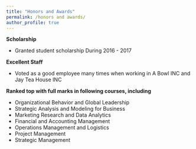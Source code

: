 ```yaml
---
title: "Honors and Awards"
permalink: /honors and awards/
author_profile: true
---
```


**Scholarship**
  * Granted student scholarship During 2016 - 2017

**Excellent Staff**
  * Voted as a good employee many times when working in A Bowl INC and Jay Tea House INC

**Ranked top with full marks in following courses, including**
  * Organizational Behavior and Global Leadership
  * Strategic Analysis and Modeling for Business
  * Marketing Research and Data Analytics 
  * Financial and Accounting Management
  * Operations Management and Logistics
  * Project Management
  * Strategic Management
